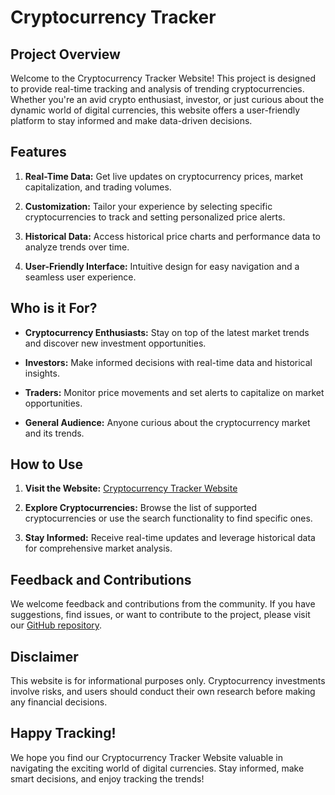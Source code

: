 
# Cryptocurrency Tracker 

## Project Overview

Welcome to the Cryptocurrency Tracker Website! This project is designed to provide real-time tracking and analysis of trending cryptocurrencies. Whether you're an avid crypto enthusiast, investor, or just curious about the dynamic world of digital currencies, this website offers a user-friendly platform to stay informed and make data-driven decisions.

## Features

1. **Real-Time Data:** Get live updates on cryptocurrency prices, market capitalization, and trading volumes.

2. **Customization:** Tailor your experience by selecting specific cryptocurrencies to track and setting personalized price alerts.

3. **Historical Data:** Access historical price charts and performance data to analyze trends over time.

4. **User-Friendly Interface:** Intuitive design for easy navigation and a seamless user experience.

## Who is it For?

- **Cryptocurrency Enthusiasts:** Stay on top of the latest market trends and discover new investment opportunities.

- **Investors:** Make informed decisions with real-time data and historical insights.

- **Traders:** Monitor price movements and set alerts to capitalize on market opportunities.

- **General Audience:** Anyone curious about the cryptocurrency market and its trends.

## How to Use

1. **Visit the Website:** [Cryptocurrency Tracker Website](https://cryptotracker18.vercel.app/)

2. **Explore Cryptocurrencies:** Browse the list of supported cryptocurrencies or use the search functionality to find specific ones.

3. **Stay Informed:** Receive real-time updates and leverage historical data for comprehensive market analysis.

## Feedback and Contributions

We welcome feedback and contributions from the community. If you have suggestions, find issues, or want to contribute to the project, please visit our [GitHub repository](https://github.com/Tanushmaurya018/cryptotracker).

## Disclaimer

This website is for informational purposes only. Cryptocurrency investments involve risks, and users should conduct their own research before making any financial decisions.

## Happy Tracking!

We hope you find our Cryptocurrency Tracker Website valuable in navigating the exciting world of digital currencies. Stay informed, make smart decisions, and enjoy tracking the trends!

